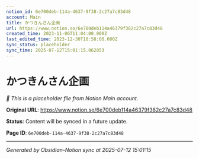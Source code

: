 ```yaml
---
notion_id: 6e700deb-114a-4637-9f38-2c27a7c83d48
account: Main
title: かつきんさん企画
url: https://www.notion.so/6e700deb114a46379f382c27a7c83d48
created_time: 2023-11-06T11:04:00.000Z
last_edited_time: 2023-12-30T10:58:00.000Z
sync_status: placeholder
sync_time: 2025-07-12T15:01:15.062853
---
```


# かつきんさん企画

*🔄 This is a placeholder file from Notion Main account.*

**Original URL**: https://www.notion.so/6e700deb114a46379f382c27a7c83d48

**Status**: Content will be synced in a future update.

**Page ID**: `6e700deb-114a-4637-9f38-2c27a7c83d48`

---

*Generated by Obsidian-Notion sync at 2025-07-12 15:01:15*
